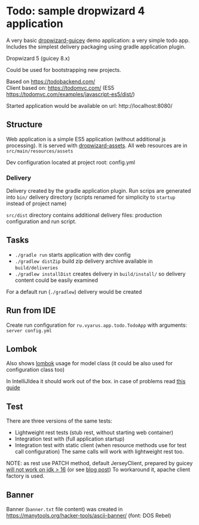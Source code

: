 # Todo: sample dropwizard 4 application

A very basic [dropwizard-guicey](https://github.com/xvik/dropwizard-guicey) demo application: a very simple todo app.
Includes the simplest delivery packaging using gradle application plugin.

Dropwizard 5 (guicey 8.x)

Could be used for bootstrapping new projects.

Based on https://todobackend.com/  
Client based on: https://todomvc.com/ (ES5 https://todomvc.com/examples/javascript-es5/dist/)

Started application would be available on url: http://localhost:8080/

## Structure

Web application is a simple ES5 application (without additional js processing).
It is served with [dropwizard-assets](https://www.dropwizard.io/en/stable/manual/core.html#serving-assets).
All web resources are in `src/main/resources/assets`

Dev configuration located at project root: config.yml

### Delivery

Delivery created by the gradle application plugin. Run scrips are generated into
`bin/` delivery directory (scripts renamed for simplicity to `startup` instead of project name)

`src/dist` directory contains additional delivery files: production configuration and run script.

## Tasks

* `./gradle run` starts application with dev config
* `./gradlew distZip` build zip delivery archive available in `build/deliveries`
* `./gradlew installDist` creates delivery in `build/install/` so delivery content could be easily examined

For a default run (`./gradlew`) delivery would be created

## Run from IDE

Create run configuration for `ru.vyarus.app.todo.TodoApp` with arguments: `server config.yml`  

## Lombok

Also shows [lombok](https://projectlombok.org/) usage for model class (it could be also used for configuration class too)

In IntelliJIdea it should work out of the box. in case of problems read [this guide](https://www.baeldung.com/lombok-ide#intellij)

## Test

There are three versions of the same tests: 

* Lightweight rest tests (stub rest, without starting web container)
* Integration test with (full application startup)
* Integration test with static client (when resource methods use for test call configuration)
    The same calls will work with lightweight rest too.

NOTE: as rest use PATCH method, default JerseyClient, prepared by guicey [will not work on jdk > 16](https://github.com/eclipse-ee4j/jersey/issues/4825#issuecomment-925836004)
(or see [blog post](http://blog.supol.cz/?p=320))
To workaround it, apache client factory is used.

## Banner

Banner (`banner.txt` file content) was created in https://manytools.org/hacker-tools/ascii-banner/
(font: DOS Rebel)